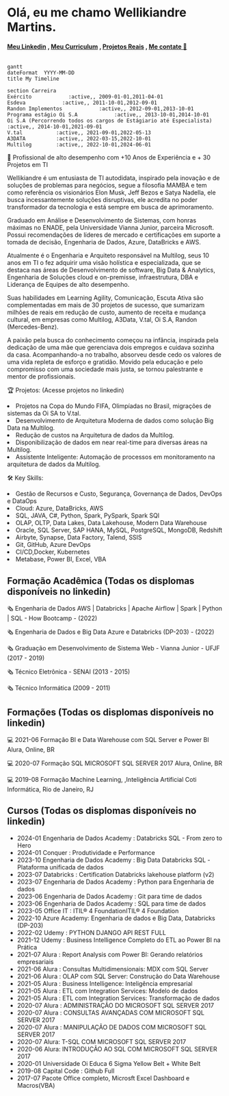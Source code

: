 # Olá, eu me chamo Wellikiandre Martins.
#### [Meu Linkedin](https://www.linkedin.com/in/wellikiandre/) , [Meu Curriculum](https://docs.google.com/document/d/1mX-EtqGDNQxiE8f8kMF0eon6iOelTQTK/edit?usp=sharing&ouid=116609682125162317803&rtpof=true&sd=true) , [Projetos Reais](https://www.linkedin.com/in/wellikiandre/details/projects/) , [Me contate 🚀](https://linktr.ee/wellikiandre)
```mermaid

gantt
dateFormat  YYYY-MM-DD
title My Timeline

section Carreira
Exército            :active,, 2009-01-01,2011-04-01
Esdeva            :active,, 2011-10-01,2012-09-01
Randon Implementos            :active,, 2012-09-01,2013-10-01
Programa estágio Oi S.A            :active,, 2013-10-01,2014-10-01
Oi S.A (Percorrendo todos os cargos de Estágiario até Especialista)            :active,, 2014-10-01,2021-09-01
V.tal           :active,, 2021-09-01,2022-05-13
A3DATA          :active,, 2022-03-15,2022-10-01
Multilog        :active,, 2022-10-01,2024-06-01

```

🚀 Profissional de alto desempenho com +10 Anos de Experiência e + 30 Projetos em TI

Wellikiandre é um entusiasta de TI autodidata, inspirado pela inovação e de soluções de problemas para negócios, segue a filosofia MAMBA e tem como referência os visionários Elon Musk, Jeff Bezos e Satya Nadella, ele busca incessantemente soluções disruptivas, ele acredita no poder transformador da tecnologia e está sempre em busca de aprimoramento.

Graduado em Análise e Desenvolvimento de Sistemas, com honras máximas no ENADE, pela Universidade Vianna Junior, parceira Microsoft. Possui recomendações de líderes de mercado e certificações em suporte a tomada de decisão, Engenharia de Dados, Azure, DataBricks e AWS.

Atualmente é o Engenharia e Arquiteto responsável na Multilog, seus 10 anos em TI o fez adquirir uma visão holística e especializada, que se destaca nas áreas de Desenvolvimento de software, Big Data & Analytics, Engenharia de Soluções cloud e on-premisse, infraestrutura, DBA e Liderança de Equipes de alto desempenho. 

Suas habilidades em Learning Agility, Comunicação, Escuta Ativa são complementadas em mais de 30 projetos de sucesso, que sumarizam milhões de reais em redução de custo, aumento de receita e mudança cultural, em empresas como Multilog, A3Data, V.tal, Oi S.A, Randon (Mercedes-Benz).

A paixão pela busca do conhecimento começou na infância, inspirada pela dedicação de uma mãe que gerenciava dois empregos e cuidava sozinha da casa. Acompanhando-a no trabalho, absorveu desde cedo os valores de uma vida repleta de esforço e gratidão. Movido pela educação e pelo compromisso com uma sociedade mais justa, se tornou palestrante e mentor de profissionais.

🏆 Projetos: (Acesse projetos no linkedin)

<li> Projetos na Copa do Mundo FIFA, Olimpíadas no Brasil, migrações de sistemas da Oi SA to V.tal. </li> 
<li> Desenvolvimento de Arquitetura Moderna de dados como solução Big Data na Multilog.</li> 
<li> Redução de custos na Arquitetura de dados da Multilog. </li> 
<li> Disponibilização de dados em near real-time para diversas áreas na Multilog. </li> 
<li> Assistente Inteligente: Automação de processos em monitoramento na arquitetura de dados da Multilog. </li> 

🛠️ Key Skills:

<li> Gestão de Recursos e Custo, Segurança, Governança de Dados, DevOps e DataOps </li>
<li> Cloud: Azure, DataBricks, AWS </li>
<li> SQL, JAVA, C#, Python, Spark, PySpark, Spark SQl </li>
<li> OLAP, OLTP, Data Lakes, Data Lakehouse, Modern Data Warehouse </li>
<li> Oracle, SQL Server, SAP HANA, MySQL, PostgreSQL, MongoDB, Redshift </li>
<li> Airbyte, Synapse, Data Factory, Talend, SSIS </li>
<li> Git, GitHub, Azure DevOps </li>
<li> CI/CD,Docker, Kubernetes </li>
<li> Metabase, Power BI, Excel, VBA </li>



## Formação Acadêmica (Todas os displomas disponíveis no linkedin)

:newspaper_roll: Engenharia de Dados AWS | Databricks | Apache Airflow | Spark | Python | SQL - How Bootcamp - (2022)

:newspaper_roll: Engenharia de Dados e Big Data Azure e Databricks (DP-203) - (2022)

:newspaper_roll: Graduação em Desenvolvimento de Sistema Web - Vianna Junior - UFJF (2017 - 2019)

:newspaper_roll: Técnico Eletrônica - SENAI (2013 - 2015)

:newspaper_roll: Técnico Informática (2009 - 2011)

## Formações (Todas os displomas disponíveis no linkedin)

:computer: 2021-06 Formação BI e Data Warehouse com SQL Server e Power BI Alura, Online, BR

:computer: 2020-07 Formação SQL MICROSOFT SQL SERVER 2017 Alura, Online, BR

:computer: 2019-08 Formação Machine Learning, ,Inteligência Artificial Coti Informática, Rio de Janeiro, RJ

## Cursos (Todas os displomas disponíveis no linkedin)

* 2024-01		  Engenharia de Dados Academy : Databricks SQL - From zero to Hero
* 2024-01		  Conquer : Produtividade e Performance
* 2023-10		  Engenharia de Dados Academy : Big Data Databricks SQL -Plataforma unificada de dados
* 2023-07    Databricks : Certification Databricks lakehouse platform (v2)
* 2023-07    Engenharia de Dados Academy : Python para Engenharia de dados
* 2023-06		  Engenharia de Dados Academy : Git para time de dados
* 2023-06		  Engenharia de Dados Academy : SQL para time de dados
* 2023-05    Office IT : ITIL® 4 FoundationITIL® 4 Foundation
* 2022-10    Azure Academy: Engenharia de dados e Big Data, Databricks (DP-203)
* 2022-02		  Udemy : PYTHON DJANGO API REST FULL
* 2021-12    Udemy : Business Intelligence Completo do ETL ao Power BI na Prática
* 2021-07    Alura : Report Analysis com Power BI: Gerando relatórios empresariais
* 2021-06    Alura : Consultas Multidimensionais: MDX com SQL Server
* 2021-06    Alura : OLAP com SQL Server: Construção do Data Warehouse
* 2021-05    Alura : Business Intelligence: Inteligência empresarial
* 2021-05    Alura : ETL com Integration Services: Modelo de dados
* 2021-05    Alura : ETL com Integration Services: Transformação de dados
* 2020-07    Alura : ADMINISTRAÇÃO DO MICROSOFT SQL SERVER 2017
* 2020-07    Alura : CONSULTAS AVANÇADAS COM MICROSOFT SQL SERVER 2017
* 2020-07    Alura : MANIPULAÇÃO DE DADOS COM MICROSOFT SQL SERVER 2017
* 2020-07    Alura: T-SQL COM MICROSOFT SQL SERVER 2017
* 2020-06    Alura: INTRODUÇÃO AO SQL COM MICROSOFT SQL SERVER 2017
* 2020-01    Universidade Oi Educa 6 Sigma Yellow Belt + White Belt
* 2019-08    Capital Code : Github Full
* 2017-07    Pacote Office completo, Microsft Excel Dashboard e Macros(VBA)







